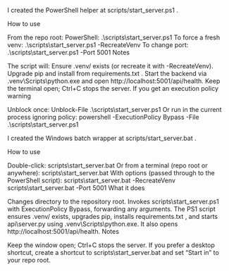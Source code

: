 I created the PowerShell helper at 
scripts/start_server.ps1
.

How to use

From the repo root:
PowerShell:
.\scripts\start_server.ps1
To force a fresh venv: .\scripts\start_server.ps1 -RecreateVenv
To change port: .\scripts\start_server.ps1 -Port 5001
Notes

The script will:
Ensure .venv/ exists (or recreate it with -RecreateVenv).
Upgrade pip and install from 
requirements.txt
.
Start the backend via .venv\Scripts\python.exe and open http://localhost:5001/api/health.
Keep the terminal open; Ctrl+C stops the server.
If you get an execution policy warning

Unblock once:
Unblock-File .\scripts\start_server.ps1
Or run in the current process ignoring policy:
powershell -ExecutionPolicy Bypass -File .\scripts\start_server.ps1




I created the Windows batch wrapper at 
scripts/start_server.bat
.

How to use

Double-click: 
scripts\start_server.bat
Or from a terminal (repo root or anywhere):
scripts\start_server.bat
With options (passed through to the PowerShell script):
scripts\start_server.bat -RecreateVenv
scripts\start_server.bat -Port 5001
What it does

Changes directory to the repository root.
Invokes 
scripts\start_server.ps1
 with ExecutionPolicy Bypass, forwarding any arguments.
The PS1 script ensures .venv/ exists, upgrades pip, installs 
requirements.txt
, and starts 
api\server.py
 using .venv\Scripts\python.exe. It also opens http://localhost:5001/api/health.
Notes

Keep the window open; Ctrl+C stops the server.
If you prefer a desktop shortcut, create a shortcut to 
scripts\start_server.bat
 and set “Start in” to your repo root.